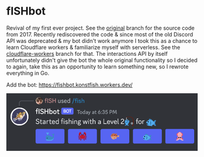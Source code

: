# fISHbot

Revival of my first ever project. See the [original](https://github.com/konstfish/fISHbot/tree/original) branch for the source code from 2017. Recently rediscovered the code & since most of the old Discord API was deprecated & my bot didn't work anymore I took this as a chance to learn Cloudflare workers & familiarize myself with serverless. See the [cloudflare-workers](https://github.com/konstfish/fISHbot/tree/cloudflare-workers?tab=readme-ov-file) branch for that. The interactions API by itself unfortunately didn't give the bot the whole original functionality so I decided to again, take this as an opportunity to learn something new, so I rewrote everything in Go.

Add the bot: https://fishbot.konstfish.workers.dev/

![discord_example](.github/images/fishbot_demo.png)
